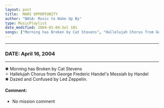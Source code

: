 ```yaml
---
layout: post
title:  MARS OPPORTUNITY
author: "NASA: Music to Wake Up By"
type: MusicPlaylist
date_modified: 2004-01-04:Sol 101
songs: ["Morning has Broken by Cat Stevens", "Hallelujah Chorus from George Frederic Handel's Messiah by Handel", "Dazed and Confused by Led Zeppelin."]
---
```


----
### DATE: April 16, 2004
----
✺ Morning has Broken by Cat Stevens  &nbsp;<br />
✧ Hallelujah Chorus from George Frederic Handel's Messiah by Handel  &nbsp;<br />
✺ Dazed and Confused by Led Zeppelin.

#### Comment:
* No mission comment



<br/>
<center>
	<a target="_blank"
	   href="https://twitter.com/intent/tweet?hashtags=Space,NASA,Playlist,NASAWakeupCalls,SpaceProgram&text=🚀 {{ page.author}}, '{{ page.songs.first }}' {{ page.title }}, {{ page.date | date: '%B %d, %Y' }}. {{ site.url }}{{ page.url }}&via=nasawakeupcalls"><i class="fab fa-twitter" alt="Tweet this page" style="font-size: 1.3em;"></i></a>
	&nbsp; 	<i class="fas fa-user-astronaut" style="font-size: 1.5em;"></i> &nbsp;
    <a id="custom_amazon_link"
       type="amzn" search="#"
       category="popular music">
    <i class="fab fa-amazon" style="font-size: 1.3em;"></i></a>
</center>

<!-- Randomly resolve an individual entry from a song array -->
<script src="/assets/javascript/seedrandom.min.js"></script>
<script>
  var wake_me_up = ["Morning has Broken by Cat Stevens", "Hallelujah Chorus from George Frederic Handel's Messiah by Handel", "Dazed and Confused by Led Zeppelin."];
  var prng = new Math.seedrandom();
  function randomSong() {
    song = wake_me_up[Math.floor(Math.random() * wake_me_up.length)];
    var amazon_link = document.getElementById("custom_amazon_link");
    amazon_link.setAttribute("search", song);
  }
  window.onload = randomSong();
</script>

